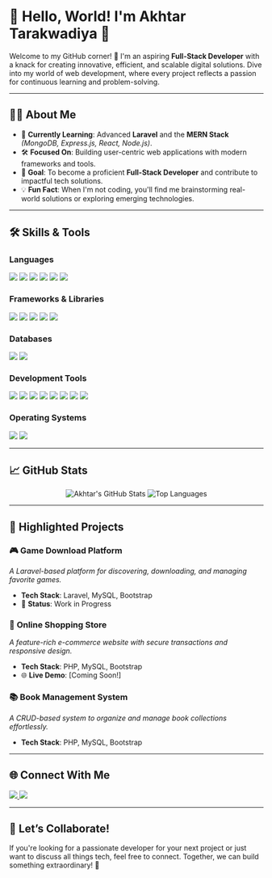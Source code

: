 # 🌟 **Hello, World! I'm Akhtar Tarakwadiya** 👋  

Welcome to my GitHub corner! 🚀 I'm an aspiring **Full-Stack Developer** with a knack for creating innovative, efficient, and scalable digital solutions. Dive into my world of web development, where every project reflects a passion for continuous learning and problem-solving.  

---

## 👨‍💻 **About Me**  
- 🌱 **Currently Learning**: Advanced **Laravel** and the **MERN Stack** *(MongoDB, Express.js, React, Node.js)*.  
- 🛠️ **Focused On**: Building user-centric web applications with modern frameworks and tools.  
- 🎯 **Goal**: To become a proficient **Full-Stack Developer** and contribute to impactful tech solutions.  
- 💡 **Fun Fact**: When I'm not coding, you'll find me brainstorming real-world solutions or exploring emerging technologies.  

---

## 🛠️ **Skills & Tools**  

### **Languages**  
<p>
  <img src="https://img.shields.io/badge/PHP-777BB4?style=for-the-badge&logo=php&logoColor=white" />
  <img src="https://img.shields.io/badge/JavaScript-F7DF1E?style=for-the-badge&logo=javascript&logoColor=black" />
  <img src="https://img.shields.io/badge/HTML-E34F26?style=for-the-badge&logo=html5&logoColor=white" />
  <img src="https://img.shields.io/badge/CSS-1572B6?style=for-the-badge&logo=css3&logoColor=white" />
  <img src="https://img.shields.io/badge/C++-00599C?style=for-the-badge&logo=c%2B%2B&logoColor=white" />
  <img src="https://img.shields.io/badge/Java-007396?style=for-the-badge&logo=java&logoColor=white" />
</p>

### **Frameworks & Libraries**  
<p>
  <img src="https://img.shields.io/badge/Laravel-FF2D20?style=for-the-badge&logo=laravel&logoColor=white" />
  <img src="https://img.shields.io/badge/React-61DAFB?style=for-the-badge&logo=react&logoColor=black" />
  <img src="https://img.shields.io/badge/Bootstrap-7952B3?style=for-the-badge&logo=bootstrap&logoColor=white" />
  <img src="https://img.shields.io/badge/TailwindCSS-06B6D4?style=for-the-badge&logo=tailwindcss&logoColor=white" />
  <img src="https://img.shields.io/badge/jQuery-0769AD?style=for-the-badge&logo=jquery&logoColor=white" />
</p>

### **Databases**  
<p>
  <img src="https://img.shields.io/badge/MySQL-4479A1?style=for-the-badge&logo=mysql&logoColor=white" />
  <img src="https://img.shields.io/badge/MongoDB-47A248?style=for-the-badge&logo=mongodb&logoColor=white" />
</p>

### **Development Tools**  
<p>
  <img src="https://img.shields.io/badge/Git-F05032?style=for-the-badge&logo=git&logoColor=white" />
  <img src="https://img.shields.io/badge/Composer-885630?style=for-the-badge&logo=composer&logoColor=white" />
  <img src="https://img.shields.io/badge/VS%20Code-007ACC?style=for-the-badge&logo=visual-studio-code&logoColor=white" />
  <img src="https://img.shields.io/badge/XAMPP-FB7A24?style=for-the-badge&logo=xampp&logoColor=white" />
  <img src="https://img.shields.io/badge/Sublime_Text-FF9800?style=for-the-badge&logo=sublime-text&logoColor=white" />
  <img src="https://img.shields.io/badge/Notepad++-90E59A?style=for-the-badge&logo=notepad%2B%2B&logoColor=black" />
  <img src="https://img.shields.io/badge/NPM-CB3837?style=for-the-badge&logo=npm&logoColor=white" />
  <img src="https://img.shields.io/badge/NVM-1E8CBE?style=for-the-badge&logo=nvm&logoColor=white" />
</p>

### **Operating Systems**  
<p>
  <img src="https://img.shields.io/badge/Windows-0078D6?style=for-the-badge&logo=windows&logoColor=white" />
  <img src="https://img.shields.io/badge/Ubuntu-E95420?style=for-the-badge&logo=ubuntu&logoColor=white" />
</p>

---

## 📈 **GitHub Stats**  
<p align="center">
  <img src="https://github-readme-stats.vercel.app/api?username=AkhtarTarakwadiya&show_icons=true&theme=radical" alt="Akhtar's GitHub Stats" />
<!--   <img src="https://github-readme-streak-stats.herokuapp.com/?user=AkhtarTarakwadiya&theme=radical" alt="GitHub Streak" /> -->
  <img src="https://github-readme-stats.vercel.app/api/top-langs/?username=AkhtarTarakwadiya&layout=compact&theme=radical" alt="Top Languages" />
</p>

---

## 🌟 **Highlighted Projects**  

### 🎮 **Game Download Platform**  
_A Laravel-based platform for discovering, downloading, and managing favorite games._  
- **Tech Stack**: Laravel, MySQL, Bootstrap  
- 🚀 **Status**: Work in Progress  

### 🛒 **Online Shopping Store**  
_A feature-rich e-commerce website with secure transactions and responsive design._  
- **Tech Stack**: PHP, MySQL, Bootstrap  
- 🌐 **Live Demo**: [Coming Soon!]  

### 📚 **Book Management System**  
_A CRUD-based system to organize and manage book collections effortlessly._  
- **Tech Stack**: PHP, MySQL, Bootstrap  

---

## 🌐 **Connect With Me**  
<p>
  <a href="https://linkedin.com/in/akhtar-tarakwadiya" target="_blank">
    <img src="https://img.shields.io/badge/LinkedIn-0A66C2?style=for-the-badge&logo=linkedin&logoColor=white" />
  </a>
  <a href="mailto:akhtar47tarakwadiya@gmail.com" target="_blank">
    <img src="https://img.shields.io/badge/Email-D14836?style=for-the-badge&logo=gmail&logoColor=white" />
  </a>
</p>

---

## 🚀 **Let’s Collaborate!**  
If you're looking for a passionate developer for your next project or just want to discuss all things tech, feel free to connect. Together, we can build something extraordinary! 🎉  
